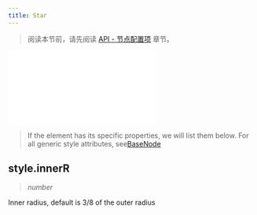 ```yaml
---
title: Star
---
```


> 阅读本节前，请先阅读 [API - 节点配置项](/api/elements/nodes/base-node) 章节。

<embed src="@/common/api/elements/nodes/star.md"></embed>

> If the element has its specific properties, we will list them below. For all generic style attributes, see[BaseNode](./BaseNode.en.md)

## style.innerR

> _number_

Inner radius, default is 3/8 of the outer radius
